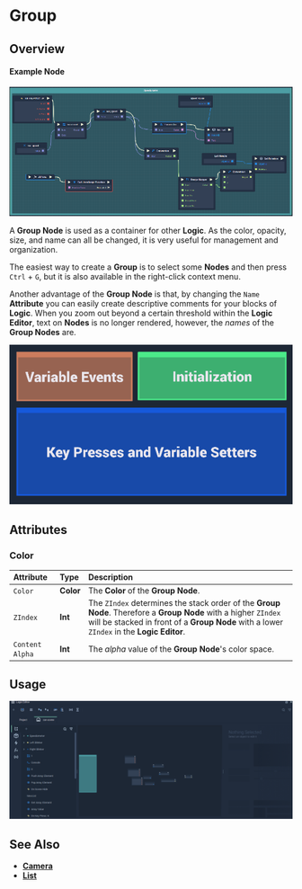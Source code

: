 # Group

## Overview

#### Example Node

![The Group Node.](../.gitbook/assets/group%20%281%29.PNG)

A **Group Node** is used as a container for other **Logic**. As the color, opacity, size, and name can all be changed, it is very useful for management and organization.

The easiest way to create a **Group** is to select some **Nodes** and then press `Ctrl` + `G`, but it is also available in the right-click context menu.

Another advantage of the **Group Node** is that, by changing the `Name` **Attribute** you can easily create descriptive comments for your blocks of **Logic**. When you zoom out beyond a certain threshold within the **Logic Editor**, text on **Nodes** is no longer rendered, however, the _names_ of the **Group Nodes** are.

![](../.gitbook/assets/node-group-example.png)

## Attributes

### Color

| Attribute | Type | Description |
| :--- | :--- | :--- |
| `Color` | **Color** | The **Color** of the **Group Node**. |
| `ZIndex` | **Int** | The `ZIndex` determines the stack order of the **Group** **Node**. Therefore a **Group** **Node** with a higher `ZIndex` will be stacked in front of a **Group** **Node** with a lower `ZIndex` in the **Logic Editor**. |
| `Content Alpha` | **Int** | The _alpha_ value of the **Group** **Node**'s color space. |

## Usage

![Group Node Usage](../.gitbook/assets/group%20%281%29.gif)

## See Also

* [**Camera**](https://github.com/cgi-studio-gmbh/incari-doc/tree/66656c2442958de634bc73f77b533a03f83df0fb/toolbox/utilities/camera.md)
* [**List**](https://github.com/cgi-studio-gmbh/incari-doc/tree/66656c2442958de634bc73f77b533a03f83df0fb/toolbox/utilities/list.md)

